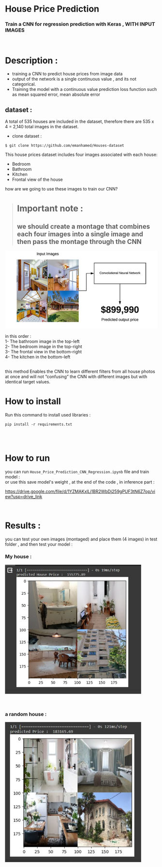 # House Price Prediction 
### Train a CNN for regression prediction with Keras , **WITH INPUT IMAGES**
<br/>

# Description :
+ training a CNN to predict house prices from image data 
+ output of the network is a single continuous value , and its not categorical. 
+ Training the model with a continuous value prediction loss function such as mean squared error, mean absolute error



##  dataset  :
A total of 535 houses are included in the dataset, therefore there are 535 x 4 = 2,140 total images in the dataset. <br/>


+ clone dataset : <br/>
```
$ git clone https://github.com/emanhamed/Houses-dataset
```

This house prices dataset includes four images associated with each house:

+ Bedroom
+ Bathroom
+ Kitchen
+ Frontal view of the house

how are we going to use these images to train our CNN?
> # Important note :
> ## we should create a montage that combines each four images into a single image and then pass the montage through the CNN

<p float="center">
    <img src  = "assets/Capture1.JPG" width=550 /> 
</p>

in this order : <br/>
1- The bathroom image in the top-left <br/>
2- The bedroom image in the top-right <br/>
3- The frontal view in the bottom-right <br/>
4- The kitchen in the bottom-left <br/>
<br/>

this method Enables the CNN to learn different filters from all house photos at once and will not “confusing” the CNN with different images but with identical target values.


# How to install
Run this command to install used libraries : 
```
pip install -r requirements.txt 
```
<br/>
<br/>

# How to run 
you can run `House_Price_Prediction_CNN_Regression.ipynb` file and train model : <br/>
or use this save model's weight  , at the end of the code ,  in inference part :<br/>

https://drive.google.com/file/d/1YZMAKxlLj1BR2WbDj259gPUF3tN6Z7op/view?usp=drive_link

<br/>


# Results : 
you can test your own images (montaged) and place them (4 images) in test folder , and then test your model : <br/>

### My house :
<p float="center">
    <img src  = "assets/my_house.JPG" width=450 /> 
</p>
<br />

### a random house :
<p float="center">
    <img src  = "assets/results.JPG" width=450 /> 
</p>
<br />